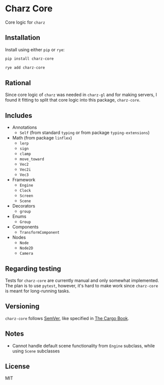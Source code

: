 # Charz Core

Core logic for `charz`

## Installation

Install using either `pip` or `rye`:

```bash
pip install charz-core
```

```bash
rye add charz-core
```

## Rational

Since core logic of `charz` was needed in `charz-gl` and for making servers,
I found it fitting to split that core logic into this package, `charz-core`.

## Includes

- Annotations
  - `Self`  (from standard `typing` or from package `typing-extensions`)
- Math (from package `linflex`)
  - `lerp`
  - `sign`
  - `clamp`
  - `move_toward`
  - `Vec2`
  - `Vec2i`
  - `Vec3`
- Framework
  - `Engine`
  - `Clock`
  - `Screen`
  - `Scene`
- Decorators
  - `group`
- Enums
  - `Group`
- Components
  - `TransformComponent`
- Nodes
  - `Node`
  - `Node2D`
  - `Camera`

## Regarding testing

Tests for `charz-core` are currently manual and only somewhat implemented. The plan is to use `pytest`, however, it's hard to make work since `charz-core` is meant for long-running tasks.

## Versioning

`charz-core` follows [SemVer](https://semver.org), like specified in [The Cargo Book](https://doc.rust-lang.org/cargo/reference/semver.html).

## Notes

- Cannot handle default scene functionality from `Engine` subclass,
  while using `Scene` subclasses

## License

MIT
